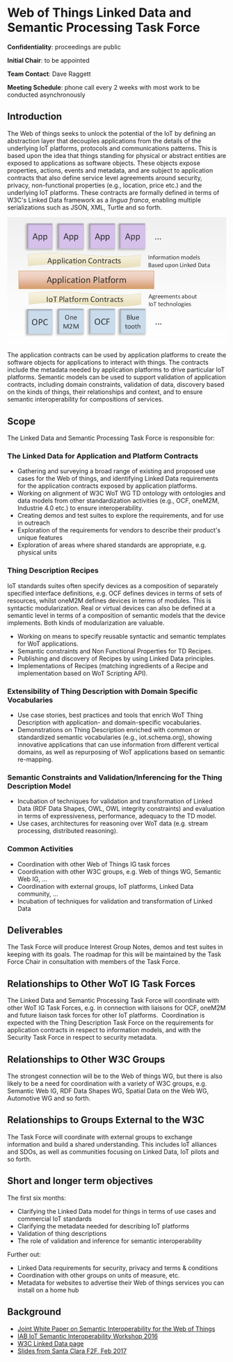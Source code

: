 # Web of Things Linked Data and Semantic Processing Task Force

**Confidentiality**: proceedings are public

**Initial Chair**: to be appointed

**Team Contact**: Dave Raggett

**Meeting Schedule**: phone call every 2 weeks with most work to be conducted asynchronously

## Introduction

The Web of things seeks to unlock the potential of the IoT by defining an abstraction layer that decouples applications from the details of the underlying IoT platforms, protocols and communications patterns. This is based upon the idea that things standing for physical or abstract entities are exposed to applications as software objects. These objects expose properties, actions, events and metadata, and are subject to application contracts that also define service level agreements around security, privacy, non-functional properties (e.g., location, price etc.) and the underlying IoT platforms. These contracts are formally defined in terms of W3C's Linked Data framework as a *lingua franca*, enabling multiple serializations such as JSON, XML, Turtle and so forth.

![contracts](contracts.png)

The application contracts can be used by application platforms to create the software objects for applications to interact with things. The contracts include the metadata needed by application platforms to drive particular IoT platforms. Semantic models can be used to support validation of application contracts, including domain constraints, validation of data, discovery based on the kinds of things, their relationships and context, and to ensure semantic interoperability for compositions of services.

## Scope

The Linked Data and Semantic Processing Task Force is responsible for:

### The Linked Data for Application and Platform Contracts

- Gathering and surveying a broad range of existing and proposed use cases for the Web of things, and identifying Linked Data requirements for the application contracts exposed by application platforms.
- Working on alignment of W3C WoT WG TD ontology with ontologies and data models from other standardization activities (e.g., OCF, oneM2M, Industrie 4.0 etc.) to ensure interoperability.
- Creating demos and test suites to explore the requirements, and for use in outreach
- Exploration of the requirements for vendors to describe their product's unique features
- Exploration of areas where shared standards are appropriate, e.g. physical units

### Thing Description Recipes

IoT standards suites often specify devices as a composition of separately specified interface definitions, e.g. OCF defines devices in terms of sets of resources, whilst oneM2M defines devices in terms of modules. This is syntactic modularization. Real or virtual devices can also be defined at a semantic level in terms of a composition of semantic models that the device implements. Both kinds of modularization are valuable.

- Working on means to specify reusable syntactic and semantic templates for WoT applications.
- Semantic constraints and Non Functional Properties for TD Recipes.
- Publishing and discovery of Recipes by using Linked Data principles.
- Implementations of Recipes (matching ingredients of a Recipe and implementation based on WoT Scripting API).

### Extensibility of Thing Description with Domain Specific Vocabularies
- Use case stories, best practices and tools that enrich WoT Thing Description with application- and domain-specific vocabularies.
- Demonstrations on Thing Description enriched with common or standardized semantic vocabularies (e.g., iot.schema.org), showing innovative applications that can use information from different vertical domains, as well as repurposing of WoT applications based on semantic re-mapping.

### Semantic Constraints and Validation/Inferencing for the Thing Description Model
- Incubation of techniques for validation and transformation of Linked Data (RDF Data Shapes, OWL, OWL integrity constraints) and evaluation in terms of expressiveness, performance, adequacy to the TD model.
- Use cases, architectures for reasoning over WoT data (e.g. stream processing, distributed reasoning).

### Common Activities
- Coordination with other Web of Things IG task forces
- Coordination with other W3C groups, e.g. Web of things WG, Semantic Web IG, ...
- Coordination with external groups, IoT platforms, Linked Data community, ...
- Incubation of techniques for validation and transformation of Linked Data

## Deliverables

The Task Force will produce Interest Group Notes, demos and test suites in keeping with its goals. The roadmap for this will be maintained by the Task Force Chair in consultation with members of the Task Force.

## Relationships to Other WoT IG Task Forces

The Linked Data and Semantic Processing Task Force will coordinate with other WoT IG Task Forces, e.g. in connection with liaisons for OCF, oneM2M and future liaison task forces for other IoT platforms.  Coordination is expected with the Thing Description Task Force on the requirements for application contracts in respect to information models, and with the Security Task Force in respect to security metadata.

## Relationships to Other W3C Groups

The strongest connection will be to the Web of things WG, but there is also likely to be a need for coordination with a variety of W3C groups, e.g. Semantic Web IG, RDF Data Shapes WG, Spatial Data on the Web WG, Automotive WG and so forth.

## Relationships to Groups External to the W3C

The Task Force will coordinate with external groups to exchange information and build a shared understanding. This includes IoT alliances and SDOs, as well as communities focusing on Linked Data, IoT pilots and so forth.

## Short and longer term objectives

The first six months:

* Clarifying the Linked Data model for things in terms of use cases and commercial IoT standards
* Clarifying the metadata needed for describing IoT platforms
* Validation of thing descriptions
* The role of validation and inference for semantic interoperability

Further out:

* Linked Data requirements for security, privacy and terms & conditions
* Coordination with other groups on units of measure, etc.
* Metadata for websites to advertise their Web of things services you can install on a home hub

## Background

- [Joint White Paper on Semantic Interoperability for the Web of Things](https://www.researchgate.net/publication/307122744_Semantic_Interoperability_for_the_Web_of_Things)
- [IAB IoT Semantic Interoperability Workshop 2016](https://www.iab.org/activities/workshops/iotsi/)
- [W3C Linked Data page](https://www.w3.org/standards/semanticweb/data)
- [Slides from Santa Clara F2F, Feb 2017](https://www.w3.org/WoT/IG/wiki/images/9/9c/Wot-linked-data-tf.pdf)
